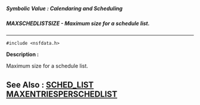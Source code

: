 ##### Symbolic Value : Calendaring and Scheduling
##### MAXSCHEDLISTSIZE - Maximum size for a schedule list.
---
```
#include <nsfdata.h>
```
**Description :**

Maximum size for a schedule list.

**See Also :**
[SCHED_LIST](/reference/Data/SCHED_LIST)
[MAXENTRIESPERSCHEDLIST](/reference/Symb/MAXENTRIESPERSCHEDLIST)
---
